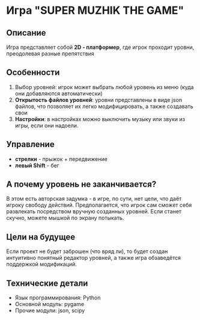 # Игра "SUPER MUZHIK THE GAME"
## Описание
Игра представляет собой **2D - платформер**, где игрок проходит уровни, преодолевая разные препятствия
## Особенности
1. Выбор уровней: игрок может выбрать любой уровень из меню (куда они добавляются автоматически)
2. **Открытость файлов уровней**: уровни представлены в виде json файлов, что позволяет их легко модифицировать, а также создавать свои
3. **Настройки**: в настройках можно выключить музыку или звуки из игры, если они надоели.
## Управление
* **стрелки** - прыжок + передвижение
* **левый Shift** - бег
## А почему уровень не заканчивается?
В этом есть авторская задумка - в игре, по сути, нет цели, что даёт игроку свободу действий. Предполагается, что игрок сам сможет себя развлекать посредством вручную созданных уровней. Если станет скучно, можете мышкой по экрану потыкать. 
## Цели на будущее
Если проект не будет заброшен (что вряд ли), то будет создан интуитивно понятный редактор уровней, а также игра обзаведётся поддержкой модификаций.
## Технические детали
* Язык программирования: Python
* Основной модуль: pygame
* Прочие модули: json, scipy